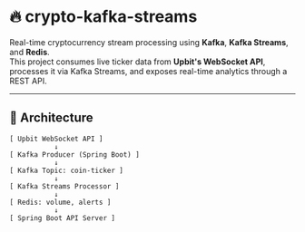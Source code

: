 # 🔥 crypto-kafka-streams

Real-time cryptocurrency stream processing using **Kafka**, **Kafka Streams**, and **Redis**.  
This project consumes live ticker data from **Upbit's WebSocket API**, processes it via Kafka Streams, and exposes real-time analytics through a REST API.

---

## 🧱 Architecture

```plaintext
[ Upbit WebSocket API ]
           ↓
[ Kafka Producer (Spring Boot) ]
           ↓
[ Kafka Topic: coin-ticker ]
           ↓
[ Kafka Streams Processor ]
           ↓
[ Redis: volume, alerts ]
           ↓
[ Spring Boot API Server ]
